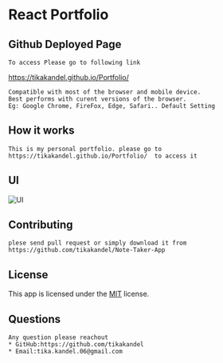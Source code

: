 # React Portfolio
 ## Github Deployed Page
    To access Please go to following link
  https://tikakandel.github.io/Portfolio/

    Compatible with most of the browser and mobile device.
    Best performs with curent versions of the browser.
    Eg: Google Chrome, FireFox, Edge, Safari.. Default Setting

## How it works
    This is my personal portfolio. please go to    https://tikakandel.github.io/Portfolio/  to access it 
    
 ## UI
  
 ![UI](https://user-images.githubusercontent.com/84317073/138269866-879ddccc-b43d-4645-abe8-dc4ee9f52381.JPG)
    
        
## Contributing
    plese send pull request or simply download it from
    https://github.com/tikakandel/Note-Taker-App
## License
   This app is licensed under the [MIT](https://opensource.org/licenses/MIT) license.
## Questions
    Any question please reachout 
    * GitHub:https://github.com/tikakandel
    * Email:tika.kandel.06@gmail.com

